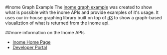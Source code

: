 #Inome Graph Example
The [inome graph example](http://developer.inome.com/GraphExample) was created to show what is possible with the inome APIs and provide examples of it's usage.
It uses our in-house graphing library built on top of [d3](http://d3js.org) to show a graph-based visualiztion of what is
returned from the inome api.

##more information on the Inome APIs
* [Inome Home Page](http://www.inome.com)
* [Developer Portal](http://developer.inome.com)